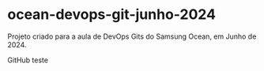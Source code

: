 # ocean-devops-git-junho-2024

Projeto criado para a aula de DevOps Gits do Samsung Ocean, em Junho de 2024.

GitHub teste